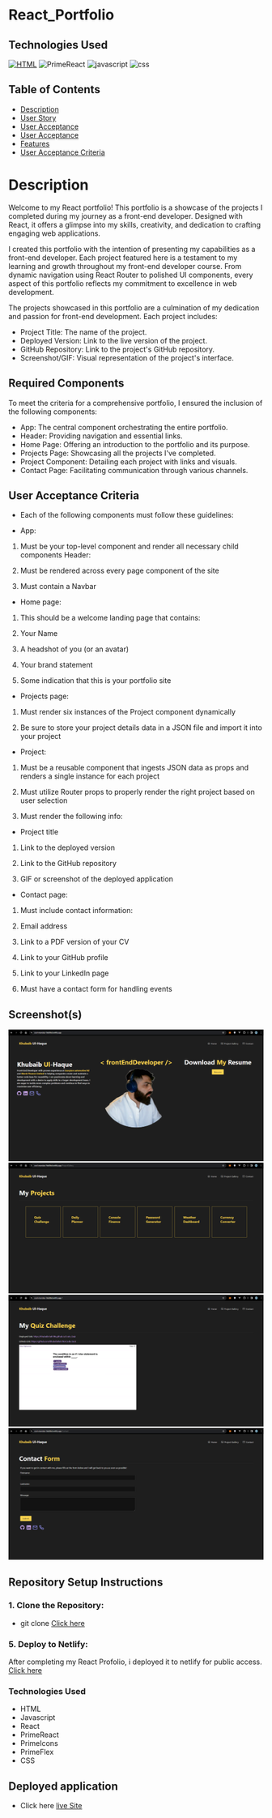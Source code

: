 # React_Portfolio

## Technologies Used
[![HTML](https://img.shields.io/badge/HTML-5-orange?style=flat&logo=html5&logoColor=white)](https://www.w3.org/TR/html52/)
![PrimeReact](https://img.shields.io/badge/PrimeReact-5-blue?style=style=flat&logo=PrimeReact&logoColor=white)
![javascript](https://img.shields.io/badge/javascript-5-orange?style=style=flat&logo=javascript&logoColor=red)
![css](https://img.shields.io/badge/css-5-orange?style=style=flat&logo=css&logoColor=white)


## Table of Contents

- [Description](#description)
- [User Story](#user-story)
- [User Acceptance](#user-acceptance-criteria)
- [User Acceptance](#user-acceptance-criteria)
- [Features](#features)
- [User Acceptance Criteria](#user-acceptance)

# Description 


Welcome to my React portfolio! This portfolio is a showcase of the projects I completed during my journey as a front-end developer. Designed with React, it offers a glimpse into my skills, creativity, and dedication to crafting engaging web applications.

I created this portfolio with the intention of presenting my capabilities as a front-end developer. Each project featured here is a testament to my learning and growth throughout my front-end developer course. From dynamic navigation using React Router to polished UI components, every aspect of this portfolio reflects my commitment to excellence in web development.

The projects showcased in this portfolio are a culmination of my dedication and passion for front-end development. Each project includes:

- Project Title: The name of the project.
- Deployed Version: Link to the live version of the project.
- GitHub Repository: Link to the project's GitHub repository.
- Screenshot/GIF: Visual representation of the project's interface.

## Required Components

To meet the criteria for a comprehensive portfolio, I ensured the inclusion of the following components:

- App: The central component orchestrating the entire portfolio.
- Header: Providing navigation and essential links.
- Home Page: Offering an introduction to the portfolio and its purpose.
- Projects Page: Showcasing all the projects I've completed.
- Project Component: Detailing each project with links and visuals.
- Contact Page: Facilitating communication through various channels.


## User Acceptance Criteria

- Each of the following components must follow these guidelines:

- App:

1. Must be your top-level component and render all necessary child components
Header:

2. Must be rendered across every page component of the site

3. Must contain a Navbar

- Home page:

1. This should be a welcome landing page that contains:

2. Your Name

3. A headshot of you (or an avatar)

4. Your brand statement

5. Some indication that this is your portfolio site

- Projects page:

1. Must render six instances of the Project component dynamically

2. Be sure to store your project details data in a JSON file and import it into your project

- Project:

1. Must be a reusable component that ingests JSON data as props and renders a single instance for each project

2. Must utilize Router props to properly render the right project based on user selection

3. Must render the following info:

- Project title

1. Link to the deployed version

2. Link to the GitHub repository

3. GIF or screenshot of the deployed application

- Contact page:

1. Must include contact information:

2. Email address

3. Link to a PDF version of your CV

4. Link to your GitHub profile

5. Link to your LinkedIn page

6. Must have a contact form for handling events


## Screenshot(s)

![Homepage](./src/assets/img/homepage.png)
![Contact](./src/assets/img/projectgallery.png)
![Contact](./src/assets/img/project.png)
![Contact](./src/assets/img/contactform.png)

## Repository Setup Instructions
### 1. Clone the Repository:
- git clone [Click here](https://github.com/khubaibshah786/React_Portfolio)

### 5. Deploy to Netlify:
After completing my React Profolio, i deployed it to netlify for public access.
[Click here](https://cool-mandazi-9ab0bd.netlify.app/)

### Technologies Used
- HTML
- Javascript
- React
- PrimeReact
- PrimeIcons
- PrimeFlex
- CSS

 ## Deployed application

 - Click here [live Site](https://cool-mandazi-9ab0bd.netlify.app/)